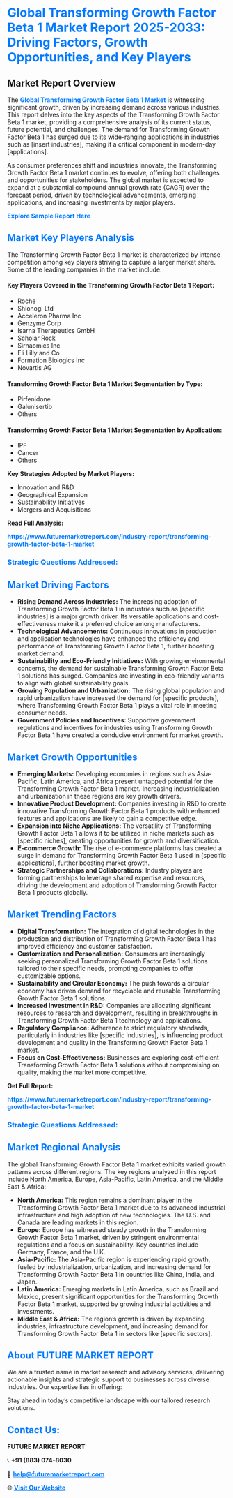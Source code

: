 <h1 style="color: #007BFF;">Global Transforming Growth Factor Beta 1 Market Report 2025-2033: Driving Factors, Growth Opportunities, and Key Players</h1>

<section id="overview">
<h2>Market Report Overview</h2>
<p>The <a href="https://www.futuremarketreport.com/industry-report/transforming-growth-factor-beta-1-market" style="color: #007BFF; text-decoration: none;"><strong>Global Transforming Growth Factor Beta 1 Market</strong></a> is witnessing significant growth, driven by increasing demand across various industries. This report delves into the key aspects of the Transforming Growth Factor Beta 1 market, providing a comprehensive analysis of its current status, future potential, and challenges. The demand for Transforming Growth Factor Beta 1 has surged due to its wide-ranging applications in industries such as [insert industries], making it a critical component in modern-day [applications].</p>
<p>As consumer preferences shift and industries innovate, the Transforming Growth Factor Beta 1 market continues to evolve, offering both challenges and opportunities for stakeholders. The global market is expected to expand at a substantial compound annual growth rate (CAGR) over the forecast period, driven by technological advancements, emerging applications, and increasing investments by major players.</p>
</section>

<section id="overview">
<p><a href="https://www.futuremarketreport.com/request-sample/reportId=28157" style="color: #007BFF; text-decoration: none;"><strong>Explore Sample Report Here</strong></a></p>
</section>

<section id="key-players">
<h2 style="color: #007BFF;">Market Key Players Analysis</h2>
<p>The Transforming Growth Factor Beta 1 market is characterized by intense competition among key players striving to capture a larger market share. Some of the leading companies in the market include:</p>
<h4>Key Players Covered in the Transforming Growth Factor Beta 1 Report:</h4>
<ul><li>Roche</li><li>Shionogi Ltd</li><li>Acceleron Pharma Inc</li><li>Genzyme Corp</li><li>Isarna Therapeutics GmbH</li><li>Scholar Rock</li><li>Sirnaomics Inc</li><li>Eli Lilly and Co</li><li>Formation Biologics Inc</li><li>Novartis AG</li></ul>
<h4>Transforming Growth Factor Beta 1 Market Segmentation by Type:</h4>
<ul><li>Pirfenidone</li><li>Galunisertib</li><li>Others</li></ul>

<h4>Transforming Growth Factor Beta 1 Market Segmentation by Application:</h4>
<ul><li>IPF</li><li>Cancer</li><li>Others</li></ul>
<p><strong>Key Strategies Adopted by Market Players:</strong></p>
<ul>
<li>Innovation and R&D</li>
<li>Geographical Expansion</li>
<li>Sustainability Initiatives</li>
<li>Mergers and Acquisitions</li>
</ul>
</section>

<section>
<p><strong>Read Full Analysis: </strong></p><a href="https://www.futuremarketreport.com/industry-report/transforming-growth-factor-beta-1-market" style="color: #007BFF; text-decoration: none;"><strong>https://www.futuremarketreport.com/industry-report/transforming-growth-factor-beta-1-market</strong></a>
<h3 style="color: #007BFF;">Strategic Questions Addressed:</h3>
</section>

<section id="driving-factors">
<h2 style="color: #007BFF;">Market Driving Factors</h2>
<ul>
<li><strong>Rising Demand Across Industries:</strong> The increasing adoption of Transforming Growth Factor Beta 1 in industries such as [specific industries] is a major growth driver. Its versatile applications and cost-effectiveness make it a preferred choice among manufacturers.</li>
<li><strong>Technological Advancements:</strong> Continuous innovations in production and application technologies have enhanced the efficiency and performance of Transforming Growth Factor Beta 1, further boosting market demand.</li>
<li><strong>Sustainability and Eco-Friendly Initiatives:</strong> With growing environmental concerns, the demand for sustainable Transforming Growth Factor Beta 1 solutions has surged. Companies are investing in eco-friendly variants to align with global sustainability goals.</li>
<li><strong>Growing Population and Urbanization:</strong> The rising global population and rapid urbanization have increased the demand for [specific products], where Transforming Growth Factor Beta 1 plays a vital role in meeting consumer needs.</li>
<li><strong>Government Policies and Incentives:</strong> Supportive government regulations and incentives for industries using Transforming Growth Factor Beta 1 have created a conducive environment for market growth.</li>
</ul>
</section>

<section id="growth-opportunities">
<h2 style="color: #007BFF;">Market Growth Opportunities</h2>
<ul>
<li><strong>Emerging Markets:</strong> Developing economies in regions such as Asia-Pacific, Latin America, and Africa present untapped potential for the Transforming Growth Factor Beta 1 market. Increasing industrialization and urbanization in these regions are key growth drivers.</li>
<li><strong>Innovative Product Development:</strong> Companies investing in R&D to create innovative Transforming Growth Factor Beta 1 products with enhanced features and applications are likely to gain a competitive edge.</li>
<li><strong>Expansion into Niche Applications:</strong> The versatility of Transforming Growth Factor Beta 1 allows it to be utilized in niche markets such as [specific niches], creating opportunities for growth and diversification.</li>
<li><strong>E-commerce Growth:</strong> The rise of e-commerce platforms has created a surge in demand for Transforming Growth Factor Beta 1 used in [specific applications], further boosting market growth.</li>
<li><strong>Strategic Partnerships and Collaborations:</strong> Industry players are forming partnerships to leverage shared expertise and resources, driving the development and adoption of Transforming Growth Factor Beta 1 products globally.</li>
</ul>
</section>

<section id="trending-factors">
<h2 style="color: #007BFF;">Market Trending Factors</h2>
<ul>
<li><strong>Digital Transformation:</strong> The integration of digital technologies in the production and distribution of Transforming Growth Factor Beta 1 has improved efficiency and customer satisfaction.</li>
<li><strong>Customization and Personalization:</strong> Consumers are increasingly seeking personalized Transforming Growth Factor Beta 1 solutions tailored to their specific needs, prompting companies to offer customizable options.</li>
<li><strong>Sustainability and Circular Economy:</strong> The push towards a circular economy has driven demand for recyclable and reusable Transforming Growth Factor Beta 1 solutions.</li>
<li><strong>Increased Investment in R&D:</strong> Companies are allocating significant resources to research and development, resulting in breakthroughs in Transforming Growth Factor Beta 1 technology and applications.</li>
<li><strong>Regulatory Compliance:</strong> Adherence to strict regulatory standards, particularly in industries like [specific industries], is influencing product development and quality in the Transforming Growth Factor Beta 1 market.</li>
<li><strong>Focus on Cost-Effectiveness:</strong> Businesses are exploring cost-efficient Transforming Growth Factor Beta 1 solutions without compromising on quality, making the market more competitive.</li>
</ul>
</section>

<section>
<p><strong>Get Full Report: </strong></p><a href="https://www.futuremarketreport.com/industry-report/transforming-growth-factor-beta-1-market" style="color: #007BFF; text-decoration: none;"><strong>https://www.futuremarketreport.com/industry-report/transforming-growth-factor-beta-1-market</strong></a>
<h3 style="color: #007BFF;">Strategic Questions Addressed:</h3>
</section>


<section id="regional-analysis">
<h2 style="color: #007BFF;">Market Regional Analysis</h2>
<p>The global Transforming Growth Factor Beta 1 market exhibits varied growth patterns across different regions. The key regions analyzed in this report include North America, Europe, Asia-Pacific, Latin America, and the Middle East & Africa:</p>
<ul>
<li><strong>North America:</strong> This region remains a dominant player in the Transforming Growth Factor Beta 1 market due to its advanced industrial infrastructure and high adoption of new technologies. The U.S. and Canada are leading markets in this region.</li>
<li><strong>Europe:</strong> Europe has witnessed steady growth in the Transforming Growth Factor Beta 1 market, driven by stringent environmental regulations and a focus on sustainability. Key countries include Germany, France, and the U.K.</li>
<li><strong>Asia-Pacific:</strong> The Asia-Pacific region is experiencing rapid growth, fueled by industrialization, urbanization, and increasing demand for Transforming Growth Factor Beta 1 in countries like China, India, and Japan.</li>
<li><strong>Latin America:</strong> Emerging markets in Latin America, such as Brazil and Mexico, present significant opportunities for the Transforming Growth Factor Beta 1 market, supported by growing industrial activities and investments.</li>
<li><strong>Middle East & Africa:</strong> The region’s growth is driven by expanding industries, infrastructure development, and increasing demand for Transforming Growth Factor Beta 1 in sectors like [specific sectors].</li>
</ul>
</section>

<footer>
<h2 style="color: #007BFF;">About FUTURE MARKET REPORT</h2>
<p>We are a trusted name in market research and advisory services, delivering actionable insights and strategic support to businesses across diverse industries. Our expertise lies in offering:</p>

<p>Stay ahead in today’s competitive landscape with our tailored research solutions.</p>

<h2 style="color: #007BFF;">Contact Us:</h2>
<p><strong>FUTURE MARKET REPORT</strong></p>
<p>📞 <strong>+91 (883) 074-8030</strong></p>
<p>📧 <strong><a href="mailto:help@futuremarketreport.com" style="color: #007BFF;">help@futuremarketreport.com</a></strong></p>
<p>🌐 <strong><a href="https://www.futuremarketreport.com/" style="color: #007BFF;">Visit Our Website</a></strong></p>
</footer>